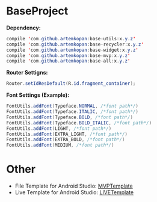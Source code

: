 # BaseProject

<b>Dependency:</b>

```java
compile 'com.github.artemkopan:base-utils:x.y.z'
compile 'com.github.artemkopan:base-recycler:x.y.z'
compile 'com.github.artemkopan:base-widget:x.y.z'
compile 'com.github.artemkopan:base-mvp:x.y.z'
compile 'com.github.artemkopan:base-all:x.y.z'
```

<b>Router Settigns:</b>

```java 
Router.setIdResDefault(R.id.fragment_container); 
```

<b>Font Settings (Example):</b>
```java 
FontUtils.addFont(Typeface.NORMAL, /*font path*/)
FontUtils.addFont(Typeface.ITALIC, /*font path*/)
FontUtils.addFont(Typeface.BOLD, /*font path*/)
FontUtils.addFont(Typeface.BOLD_ITALIC, /*font path*/)
FontUtils.addFont(LIGHT, /*font path*/)
FontUtils.addFont(EXTRA_LIGHT, /*font path*/)
FontUtils.addFont(EXTRA_BOLD, /*font path*/)
FontUtils.addFont(MEDIUM, /*font path*/)
```


# Other
* File Template for Android Studio:
  <a href="https://github.com/artemkopan/MVPTemplate">MVPTemplate</a>
* Live Template for Android Studio:
  <a href="https://github.com/artemkopan/LIVETemplate">LIVETemplate</a>
 
